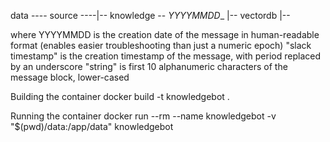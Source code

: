 data ---- source ----|-- knowledge -- <channel>_YYYYMMDD_<slack timestamp>_<string>
      |-- vectordb   |--

where
YYYYMMDD is the creation date of the message in human-readable format
         (enables easier troubleshooting than just a numeric epoch)
"slack timestamp" is the creation timestamp of the message, with period replaced by an underscore
"string" is first 10 alphanumeric characters of the message block, lower-cased


Building the container
docker build -t knowledgebot . 

Running the container
docker run --rm --name knowledgebot -v "$(pwd)/data:/app/data" knowledgebot